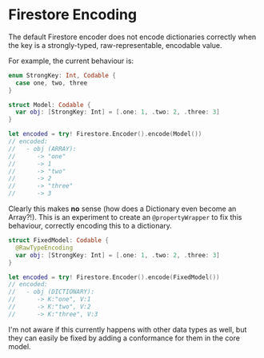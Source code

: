 # Firestore Encoding

The default Firestore encoder does not encode dictionaries correctly when the key is a strongly-typed, raw-representable, encodable value.

For example, the current behaviour is:
```swift
enum StrongKey: Int, Codable {
  case one, two, three
}

struct Model: Codable {
  var obj: [StrongKey: Int] = [.one: 1, .two: 2, .three: 3]
}

let encoded = try! Firestore.Encoder().encode(Model())
// encoded:
//   - obj (ARRAY):
//      -> "one"
//      -> 1
//      -> "two"
//      -> 2
//      -> "three"
//      -> 3
```

Clearly this makes **no** sense (how does a Dictionary even become an Array?!). 
This is an experiment to create an `@propertyWrapper` to fix this behaviour, correctly encoding this to a dictionary.
```swift
struct FixedModel: Codable {
  @RawTypeEncoding
  var obj: [StrongKey: Int] = [.one: 1, .two: 2, .three: 3]
}

let encoded = try! Firestore.Encoder().encode(FixedModel())
// encoded:
//   - obj (DICTIONARY):
//      -> K:"one", V:1
//      -> K:"two", V:2
//      -> K:"three", V:3
```

I'm not aware if this currently happens with other data types as well, but they can easily be fixed by adding a conformance for them in the core model.
